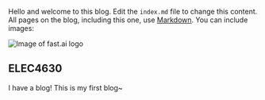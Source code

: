 Hello and welcome to this blog. Edit the `index.md` file to change this content. All pages on the blog, including this one, use [Markdown](https://guides.github.com/features/mastering-markdown/). You can include images:

![Image of fast.ai logo]([images/logo.png](https://www.flickr.com/photos/198129276@N02/52869407998/in/dateposted-public/))

## ELEC4630

I have a blog!
This is my first blog~

